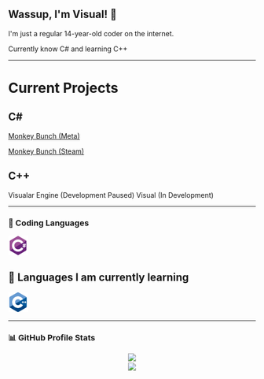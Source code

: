 ## Wassup, I'm Visual! 👋  
I'm just a regular 14-year-old coder on the internet.

Currently know C# and learning C++

---

# Current Projects
## C#
[Monkey Bunch (Meta)](https://www.meta.com/experiences/monkey-bunch/5749685845137109/)

[Monkey Bunch (Steam)](https://store.steampowered.com/app/3230440/Monkey_Bunch/)

## C++
Visualar Engine (Development Paused)
Visual (In Development)

---

### 🧠 Coding Languages
<a href="https://www.w3schools.com/cs/" target="_blank" rel="noreferrer">
  <img src="https://raw.githubusercontent.com/devicons/devicon/master/icons/csharp/csharp-original.svg" alt="C#" width="40" height="40" />
</a>

## 🧠 Languages I am currently learning
<a href="https://www.w3schools.com/cpp/" target="_blank" rel="noreferrer">
  <img src="https://raw.githubusercontent.com/devicons/devicon/master/icons/cplusplus/cplusplus-original.svg" alt="C++" width="40" height="40" />
</a>

---

### 📊 GitHub Profile Stats
<p align="center">
  <a href="https://github.com/anuraghazra/github-readme-stats">
    <img height="170" src="https://github-readme-stats.vercel.app/api/top-langs?username=VisualarCoder&layout=compact&langs_count=8" />
  </a>
  <br/>
  <a href="https://github.com/anuraghazra/github-readme-stats">
    <img height="180" src="https://github-readme-stats.vercel.app/api?username=VisualarCoder&show_icons=true&theme=default" />
  </a>
</p>
